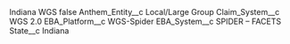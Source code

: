 <?xml version="1.0" encoding="UTF-8"?>
<CustomMetadata xmlns="http://soap.sforce.com/2006/04/metadata" xmlns:xsi="http://www.w3.org/2001/XMLSchema-instance" xmlns:xsd="http://www.w3.org/2001/XMLSchema">
    <label>Indiana WGS</label>
    <protected>false</protected>
    <values>
        <field>Anthem_Entity__c</field>
        <value xsi:type="xsd:string">Local/Large Group</value>
    </values>
    <values>
        <field>Claim_System__c</field>
        <value xsi:type="xsd:string">WGS 2.0</value>
    </values>
    <values>
        <field>EBA_Platform__c</field>
        <value xsi:type="xsd:string">WGS-Spider</value>
    </values>
    <values>
        <field>EBA_System__c</field>
        <value xsi:type="xsd:string">SPIDER – FACETS</value>
    </values>
    <values>
        <field>State__c</field>
        <value xsi:type="xsd:string">Indiana</value>
    </values>
</CustomMetadata>
